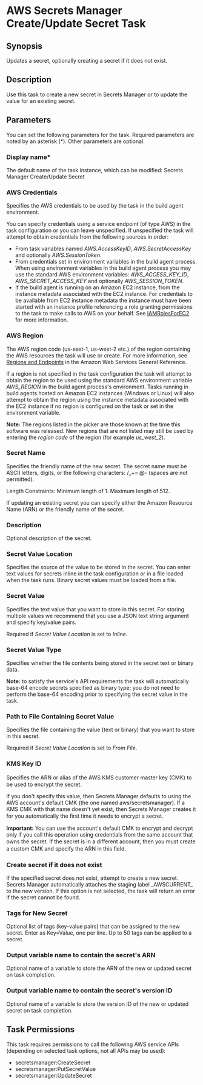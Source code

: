 # AWS Secrets Manager Create/Update Secret Task<a name="secretsmanager-create-update"></a>

## Synopsis<a name="synopsis"></a>

Updates a secret, optionally creating a secret if it does not exist\.

## Description<a name="description"></a>

Use this task to create a new secret in Secrets Manager or to update the value for an existing secret\.

## Parameters<a name="parameters"></a>

You can set the following parameters for the task\. Required parameters are noted by an asterisk \(\*\)\. Other parameters are optional\.

### Display name\*<a name="display-name"></a>

The default name of the task instance, which can be modified: Secrets Manager Create/Update Secret

### AWS Credentials<a name="aws-credentials"></a>

Specifies the AWS credentials to be used by the task in the build agent environment\.

You can specify credentials using a service endpoint \(of type AWS\) in the task configuration or you can leave unspecified\. If unspecified the task will attempt to obtain credentials from the following sources in order:
+ From task variables named *AWS\.AccessKeyID*, *AWS\.SecretAccessKey* and optionally *AWS\.SessionToken*\.
+ From credentials set in environment variables in the build agent process\. When using environment variables in the build agent process you may use the standard AWS environment variables: *AWS\_ACCESS\_KEY\_ID*, *AWS\_SECRET\_ACCESS\_KEY* and optionally *AWS\_SESSION\_TOKEN*\.
+ If the build agent is running on an Amazon EC2 instance, from the instance metadata associated with the EC2 instance\. For credentials to be available from EC2 instance metadata the instance must have been started with an instance profile referencing a role granting permissions to the task to make calls to AWS on your behalf\. See [IAMRolesForEC2](https://docs.aws.amazon.com/IAM/latest/UserGuide/id_roles_use_switch-role-ec2.html) for more information\.

### AWS Region<a name="aws-region"></a>

The AWS region code \(us\-east\-1, us\-west\-2 etc\.\) of the region containing the AWS resources the task will use or create\. For more information, see [Regions and Endpoints](https://docs.aws.amazon.com/general/latest/gr/rande.html) in the Amazon Web Services General Reference\.

If a region is not specified in the task configuration the task will attempt to obtain the region to be used using the standard AWS environment variable *AWS\_REGION* in the build agent process's environment\. Tasks running in build agents hosted on Amazon EC2 instances \(Windows or Linux\) will also attempt to obtain the region using the instance metadata associated with the EC2 instance if no region is configured on the task or set in the environment variable\.

 **Note:** The regions listed in the picker are those known at the time this software was released\. New regions that are not listed may still be used by entering the *region code* of the region \(for example *us\_west\_2*\)\.

### Secret Name<a name="secret-name"></a>

Specifies the friendly name of the new secret\. The secret name must be ASCII letters, digits, or the following characters: /\_\+=\.@\- \(spaces are not permitted\)\.

Length Constraints: Minimum length of 1\. Maximum length of 512\.

If updating an existing secret you can specify either the Amazon Resource Name \(ARN\) or the friendly name of the secret\.

### Description<a name="id1"></a>

Optional description of the secret\.

### Secret Value Location<a name="secret-value-location"></a>

Specifies the source of the value to be stored in the secret\. You can enter text values for secrets inline in the task configuration or in a file loaded when the task runs\. Binary secret values must be loaded from a file\.

### Secret Value<a name="secret-value"></a>

Specifies the text value that you want to store in this secret\. For storing multiple values we recommend that you use a JSON text string argument and specify key/value pairs\.

Required if *Secret Value Location* is set to *Inline*\.

### Secret Value Type<a name="secret-value-type"></a>

Specifies whether the file contents being stored in the secret text or binary data\.

 **Note:** to satisfy the service's API requirements the task will automatically base\-64 encode secrets specified as binary type; you do not need to perform the base\-64 encoding prior to specifying the secret value in the task\.

### Path to File Containing Secret Value<a name="path-to-file-containing-secret-value"></a>

Specifies the file containing the value \(text or binary\) that you want to store in this secret\.

Required if *Secret Value Location* is set to *From File*\.

### KMS Key ID<a name="kms-key-id"></a>

Speciﬁes the ARN or alias of the AWS KMS customer master key \(CMK\) to be used to encrypt the secret\.

If you don't specify this value, then Secrets Manager defaults to using the AWS account's default CMK \(the one named aws/secretsmanager\)\. If a KMS CMK with that name doesn't yet exist, then Secrets Manager creates it for you automatically the ﬁrst time it needs to encrypt a secret\.

 **Important:** You can use the account's default CMK to encrypt and decrypt only if you call this operation using credentials from the same account that owns the secret\. If the secret is in a diﬀerent account, then you must create a custom CMK and specify the ARN in this ﬁeld\.

### Create secret if it does not exist<a name="create-secret-if-it-does-not-exist"></a>

If the specified secret does not exist, attempt to create a new secret\. Secrets Manager automatically attaches the staging label \_AWSCURRENT\_ to the new version\. If this option is not selected, the task will return an error if the secret cannot be found\.

### Tags for New Secret<a name="tags-for-new-secret"></a>

Optional list of tags \(key\-value pairs\) that can be assigned to the new secret\. Enter as Key=Value, one per line\. Up to 50 tags can be applied to a secret\.

### Output variable name to contain the secret's ARN<a name="output-variable-name-to-contain-the-secret-s-arn"></a>

Optional name of a variable to store the ARN of the new or updated secret on task completion\.

### Output variable name to contain the secret's version ID<a name="output-variable-name-to-contain-the-secret-s-version-id"></a>

Optional name of a variable to store the version ID of the new or updated secret on task completion\.

## Task Permissions<a name="task-permissions"></a>

This task requires permissions to call the following AWS service APIs \(depending on selected task options, not all APIs may be used\):
+ secretsmanager:CreateSecret
+ secretsmanager:PutSecretValue
+ secretsmanager:UpdateSecret